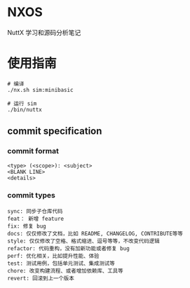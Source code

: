 # NXOS

NuttX 学习和源码分析笔记

# 使用指南

```
# 编译
./nx.sh sim:minibasic

# 运行 sim
./bin/nuttx
```

## commit specification

### commit format

```
<type> (<scope>): <subject>
<BLANK LINE>
<details>
```

### commit types

```
sync: 同步子仓库代码
feat： 新增 feature
fix: 修复 bug
docs: 仅仅修改了文档，比如 README, CHANGELOG, CONTRIBUTE等等
style: 仅仅修改了空格、格式缩进、逗号等等，不改变代码逻辑
refactor: 代码重构，没有加新功能或者修复 bug
perf: 优化相关，比如提升性能、体验
test: 测试用例，包括单元测试、集成测试等
chore: 改变构建流程、或者增加依赖库、工具等
revert: 回滚到上一个版本
```
